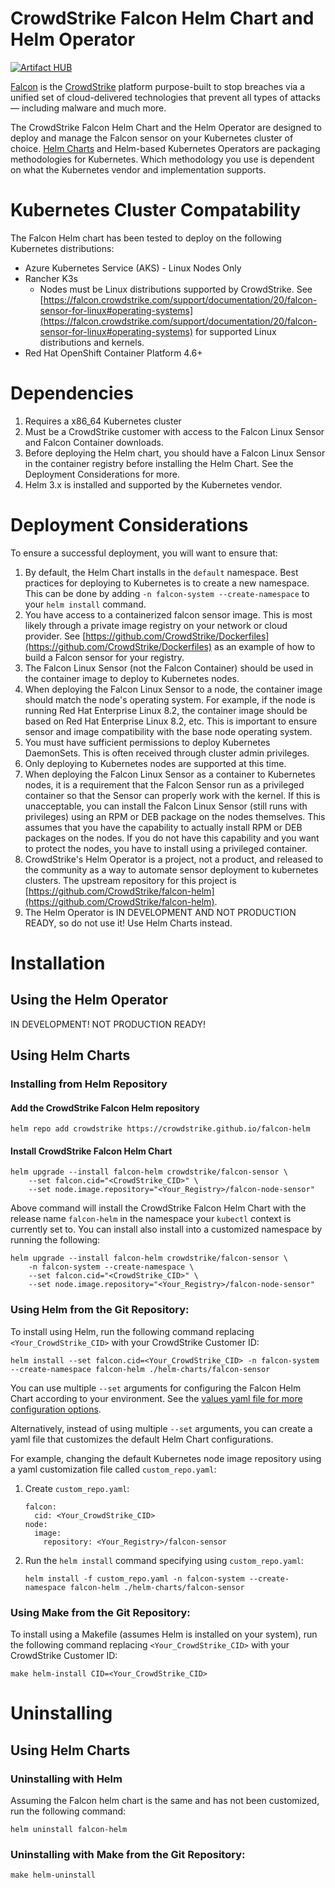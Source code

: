 # CrowdStrike Falcon Helm Chart and Helm Operator

[![Artifact HUB](https://img.shields.io/endpoint?url=https://artifacthub.io/badge/repository/falcon-helm)](https://artifacthub.io/packages/search?repo=falcon-helm)

[Falcon](https://www.crowdstrike.com/) is the [CrowdStrike](https://www.crowdstrike.com/)
platform purpose-built to stop breaches via a unified set of cloud-delivered
technologies that prevent all types of attacks — including malware and much
more.

The CrowdStrike Falcon Helm Chart and the Helm Operator are designed to deploy
and manage the Falcon sensor on your Kubernetes cluster of choice.
[Helm Charts](https://helm.sh/docs/topics/charts/Helm) and Helm-based Kubernetes
Operators are packaging methodologies for Kubernetes. Which methodology you use
is dependent on what the Kubernetes vendor and implementation supports.

# Kubernetes Cluster Compatability

The Falcon Helm chart has been tested to deploy on the following Kubernetes distributions:

* Azure Kubernetes Service (AKS) - Linux Nodes Only
* Rancher K3s
  * Nodes must be Linux distributions supported by CrowdStrike. See [https://falcon.crowdstrike.com/support/documentation/20/falcon-sensor-for-linux#operating-systems](https://falcon.crowdstrike.com/support/documentation/20/falcon-sensor-for-linux#operating-systems) for supported Linux distributions and kernels.
* Red Hat OpenShift Container Platform 4.6+

# Dependencies

1. Requires a x86_64 Kubernetes cluster
1. Must be a CrowdStrike customer with access to the Falcon Linux Sensor and Falcon Container downloads.
1. Before deploying the Helm chart, you should have a Falcon Linux Sensor in the container registry before installing the Helm Chart. See the Deployment Considerations for more.
1. Helm 3.x is installed and supported by the Kubernetes vendor.

# Deployment Considerations

To ensure a successful deployment, you will want to ensure that:
1. By default, the Helm Chart installs in the `default` namespace. Best
   practices for deploying to Kubernetes is to create a new namespace.
   This can be done by adding `-n falcon-system --create-namespace` to your
   `helm install` command.
1. You have access to a containerized falcon sensor image. This is most likely
   through a private image registry on your network or cloud provider. See
   [https://github.com/CrowdStrike/Dockerfiles](https://github.com/CrowdStrike/Dockerfiles)
   as an example of how to build a Falcon sensor for your registry.
1. The Falcon Linux Sensor (not the Falcon Container) should be used in the
   container image to deploy to Kubernetes nodes.
1. When deploying the Falcon Linux Sensor to a node, the container image should
   match the node's operating system. For example, if the node is running Red
   Hat Enterprise Linux 8.2, the container image should be based on Red Hat
   Enterprise Linux 8.2, etc. This is important to ensure sensor and image
   compatibility with the base node operating system.
1. You must have sufficient permissions to deploy Kubernetes DaemonSets. This is
   often received through cluster admin privileges.
1. Only deploying to Kubernetes nodes are supported at this time.
1. When deploying the Falcon Linux Sensor as a container to Kubernetes nodes, it
   is a requirement that the Falcon Sensor run as a privileged container so that
   the Sensor can properly work with the kernel. If this is unacceptable, you can
   install the Falcon Linux Sensor (still runs with privileges) using an RPM or
   DEB package on the nodes themselves. This assumes that you have the capability
   to actually install RPM or DEB packages on the nodes. If you do not have this
   capability and you want to protect the nodes, you have to install using a
   privileged container.
1. CrowdStrike's Helm Operator is a project, not a product, and released to the
   community as a way to automate sensor deployment to kubernetes clusters. The
   upstream repository for this project is
   [https://github.com/CrowdStrike/falcon-helm](https://github.com/CrowdStrike/falcon-helm).
1. The Helm Operator is IN DEVELOPMENT AND NOT PRODUCTION READY, so do not use
   it! Use Helm Charts instead.

# Installation

## Using the Helm Operator

IN DEVELOPMENT! NOT PRODUCTION READY!

## Using Helm Charts

### Installing from Helm Repository

#### Add the CrowdStrike Falcon Helm repository

```
helm repo add crowdstrike https://crowdstrike.github.io/falcon-helm
```

#### Install CrowdStrike Falcon Helm Chart

```
helm upgrade --install falcon-helm crowdstrike/falcon-sensor \
    --set falcon.cid="<CrowdStrike_CID>" \
    --set node.image.repository="<Your_Registry>/falcon-node-sensor"
```

Above command will install the CrowdStrike Falcon Helm Chart with the release name `falcon-helm` in the namespace your `kubectl` context is currently set to.
You can install also install into a customized namespace by running the following:

```
helm upgrade --install falcon-helm crowdstrike/falcon-sensor \
    -n falcon-system --create-namespace \
    --set falcon.cid="<CrowdStrike_CID>" \
    --set node.image.repository="<Your_Registry>/falcon-node-sensor"
``` 

### Using Helm from the Git Repository:

To install using Helm, run the following command replacing
`<Your_CrowdStrike_CID>` with your CrowdStrike Customer ID:

```
helm install --set falcon.cid=<Your_CrowdStrike_CID> -n falcon-system --create-namespace falcon-helm ./helm-charts/falcon-sensor
```

You can use multiple `--set` arguments for configuring the Falcon Helm Chart
according to your environment. See the [values yaml file for more configuration options](helm-charts/falcon-sensor/values.yaml).

Alternatively, instead of using multiple `--set` arguments, you can create a
yaml file that customizes the default Helm Chart configurations.

For example, changing the default Kubernetes node image repository using a yaml
customization file called `custom_repo.yaml`:

1. Create `custom_repo.yaml`:
   ```
   falcon:
     cid: <Your_CrowdStrike_CID>
   node:
     image:
       repository: <Your_Registry>/falcon-sensor
   ```

2. Run the `helm install` command specifying using `custom_repo.yaml`:
   ```
   helm install -f custom_repo.yaml -n falcon-system --create-namespace falcon-helm ./helm-charts/falcon-sensor
   ```

### Using Make from the Git Repository:

To install using a Makefile (assumes Helm is installed on your system), run the
following command replacing `<Your_CrowdStrike_CID>` with your CrowdStrike
Customer ID:

```
make helm-install CID=<Your_CrowdStrike_CID>
```

# Uninstalling

## Using Helm Charts

### Uninstalling with Helm

Assuming the Falcon helm chart is the same and has not been customized, run the
following command:

```
helm uninstall falcon-helm
```

### Uninstalling with Make from the Git Repository:

```
make helm-uninstall
```

